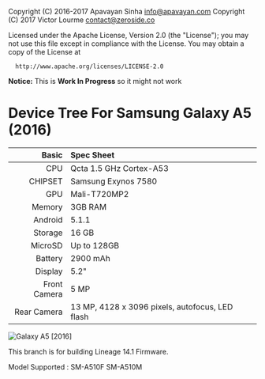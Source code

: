 Copyright (C) 2016-2017 Apavayan Sinha <info@apavayan.com>
Copyright (C) 2017 Victor Lourme <contact@zeroside.co>

 Licensed under the Apache License, Version 2.0 (the "License");
 you may not use this file except in compliance with the License.
 You may obtain a copy of the License at

      http://www.apache.org/licenses/LICENSE-2.0


**Notice:** This is **Work In Progress** so it might not work

Device Tree For Samsung Galaxy A5 (2016)
=====================================

Basic   | Spec Sheet
-------:|:-------------------------
CPU     | Qcta 1.5 GHz Cortex-A53
CHIPSET | Samsung Exynos 7580
GPU     | Mali-T720MP2
Memory  | 3GB RAM
Android | 5.1.1
Storage | 16 GB
MicroSD | Up to 128GB
Battery | 2900 mAh
Display | 5.2"
Front Camera  | 5 MP
Rear Camera  | 13 MP,  4128 x 3096 pixels, autofocus, LED flash


![Galaxy A5 [2016]](http://cdn2.gsmarena.com/vv/pics/samsung/samsung-galaxy-a5-2016-1.jpg "Galaxy A5 [2016]")

This branch is for building Lineage 14.1 Firmware.

Model Supported : SM-A510F SM-A510M